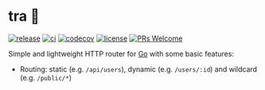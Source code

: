 # tra 🍃

[![release](https://img.shields.io/github/v/release/dundunlabs/tra)](https://github.com/dundunlabs/tra/releases)
[![ci](https://github.com/dundunlabs/tra/actions/workflows/ci.yml/badge.svg)](https://github.com/dundunlabs/tra/actions/workflows/ci.yml)
[![codecov](https://codecov.io/gh/dundunlabs/tra/branch/main/graph/badge.svg?token=qQQkGXZRKC)](https://codecov.io/gh/dundunlabs/tra)
[![license](https://img.shields.io/github/license/dundunlabs/tra)](https://github.com/dundunlabs/tra/blob/main/LICENSE)
[![PRs Welcome](https://img.shields.io/badge/PRs-welcome-brightgreen.svg?style=flat-square)](https://makeapullrequest.com)

Simple and lightweight HTTP router for [Go](https://go.dev/) with some basic features:

- Routing: static (e.g. `/api/users`), dynamic (e.g. `/users/:id`) and wildcard (e.g. `/public/*`)
